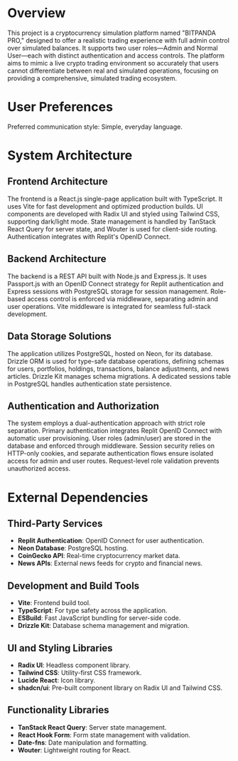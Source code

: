 # Overview

This project is a cryptocurrency simulation platform named "BITPANDA PRO," designed to offer a realistic trading experience with full admin control over simulated balances. It supports two user roles—Admin and Normal User—each with distinct authentication and access controls. The platform aims to mimic a live crypto trading environment so accurately that users cannot differentiate between real and simulated operations, focusing on providing a comprehensive, simulated trading ecosystem.

# User Preferences

Preferred communication style: Simple, everyday language.

# System Architecture

## Frontend Architecture
The frontend is a React.js single-page application built with TypeScript. It uses Vite for fast development and optimized production builds. UI components are developed with Radix UI and styled using Tailwind CSS, supporting dark/light mode. State management is handled by TanStack React Query for server state, and Wouter is used for client-side routing. Authentication integrates with Replit's OpenID Connect.

## Backend Architecture
The backend is a REST API built with Node.js and Express.js. It uses Passport.js with an OpenID Connect strategy for Replit authentication and Express sessions with PostgreSQL storage for session management. Role-based access control is enforced via middleware, separating admin and user operations. Vite middleware is integrated for seamless full-stack development.

## Data Storage Solutions
The application utilizes PostgreSQL, hosted on Neon, for its database. Drizzle ORM is used for type-safe database operations, defining schemas for users, portfolios, holdings, transactions, balance adjustments, and news articles. Drizzle Kit manages schema migrations. A dedicated sessions table in PostgreSQL handles authentication state persistence.

## Authentication and Authorization
The system employs a dual-authentication approach with strict role separation. Primary authentication integrates Replit OpenID Connect with automatic user provisioning. User roles (admin/user) are stored in the database and enforced through middleware. Session security relies on HTTP-only cookies, and separate authentication flows ensure isolated access for admin and user routes. Request-level role validation prevents unauthorized access.

# External Dependencies

## Third-Party Services
- **Replit Authentication**: OpenID Connect for user authentication.
- **Neon Database**: PostgreSQL hosting.
- **CoinGecko API**: Real-time cryptocurrency market data.
- **News APIs**: External news feeds for crypto and financial news.

## Development and Build Tools
- **Vite**: Frontend build tool.
- **TypeScript**: For type safety across the application.
- **ESBuild**: Fast JavaScript bundling for server-side code.
- **Drizzle Kit**: Database schema management and migration.

## UI and Styling Libraries
- **Radix UI**: Headless component library.
- **Tailwind CSS**: Utility-first CSS framework.
- **Lucide React**: Icon library.
- **shadcn/ui**: Pre-built component library on Radix UI and Tailwind CSS.

## Functionality Libraries
- **TanStack React Query**: Server state management.
- **React Hook Form**: Form state management with validation.
- **Date-fns**: Date manipulation and formatting.
- **Wouter**: Lightweight routing for React.